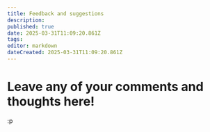 ```yaml
---
title: Feedback and suggestions
description: 
published: true
date: 2025-03-31T11:09:20.861Z
tags: 
editor: markdown
dateCreated: 2025-03-31T11:09:20.861Z
---
```


# Leave any of your comments and thoughts here!
:p